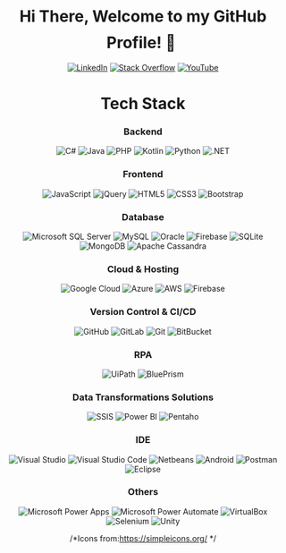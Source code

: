 
<h1 align="center">Hi There, Welcome to my GitHub Profile! 👋 <img height="40"></h1>

<div align=center>
<a href="https://www.linkedin.com/in/karen-delgado-it/"><img src="https://img.shields.io/badge/Linkedin-0077b5?style=flat&logo=linkedin" alt="LinkedIn" /></a>
<a href="https://stackoverflow.com/users/7994352/tana"><img src="https://img.shields.io/badge/Stack Overflow-f48024?style=flat&logo=stackoverflow&logoColor=white" alt="Stack Overflow" /></a>
<a href="https://www.youtube.com/channel/UCTGH9EEl5c0be2sAcqf1d9Q/"><img src="https://img.shields.io/badge/YouTube-FF0000?style=flat&logo=YouTube&logoColor=white" alt="YouTube" /></a>


 
 <h1 align="center">Tech Stack</h1>

<h3 align="center">Backend</h3>


![C#](https://img.shields.io/badge/C%23-239120?style=flat-square&logo=c-sharp&logoColor=white)
![Java](https://img.shields.io/badge/-Java-007396?style=flat-square&logo=java)
![PHP](https://img.shields.io/badge/PHP-777BB4?style=flat-square&logo=php&logoColor=white)
![Kotlin](https://img.shields.io/badge/Kotlin-0095D5?&style=flat-square&logo=kotlin&logoColor=white)
![Python](https://img.shields.io/badge/Python-14354C?style=flat-square&logo=python&logoColor=white)
![.NET](https://img.shields.io/badge/.NET-5C2D91?style=flat-square&logo=.net&logoColor=white)

 
<h3 align="center">Frontend</h3>
 
![JavaScript](https://img.shields.io/badge/-JavaScript-black?style=flat-square&logo=javascript)
![jQuery](https://img.shields.io/badge/jQuery-0769AD?style=flat-square&logo=jquery&logoColor=white)
![HTML5](https://img.shields.io/badge/HTML5-E34F26?style=flat-square&logo=html5&logoColor=white)
![CSS3](https://img.shields.io/badge/CSS3-1572B6?style=flat-square&logo=css3&logoColor=white)
![Bootstrap](https://img.shields.io/badge/-Bootstrap-05122A?style=flat-square&logo=bootstrap&logoColor=563D7C)

<h3 align="center">Database</h3>

![Microsoft SQL Server](https://img.shields.io/badge/Microsoft%20SQL%20Server-CC2927.svg?style=flat-square&logo=microsoftsqlserver&logoColor=white)
![MySQL](https://img.shields.io/badge/MySQL-4479A1.svg?style=flat-square&logo=mysql&logoColor=white)
![Oracle](https://img.shields.io/badge/Oracle-F80000.svg?style=flat-square&logo=oracle&logoColor=white)
![Firebase](https://img.shields.io/badge/Firebase-FFCA28.svg?style=flat-square&logo=firebase&logoColor=white)
![SQLite](https://img.shields.io/badge/SQLite-003B57.svg?&style=flat-square&logo=sqlite&logoColor=white)
![MongoDB](https://img.shields.io/badge/Mongo%20DB-47A248.svg?style=flat-square&logo=mongodb&logoColor=white)
![Apache Cassandra](https://img.shields.io/badge/Apache%20Cassandra-1287B1.svg?style=flat-square&logo=apachecassandra&logoColor=white) 


<h3 align="center">Cloud & Hosting</h3>

![Google Cloud](https://img.shields.io/badge/GoogleCloud-4285F4.svg?style=flat-square&logo=googlecloud&logoColor=white)
![Azure](https://img.shields.io/badge/Azure-0078D4?&style=flat-square&logo=microsoftazure&logoColor=white)
![AWS](https://img.shields.io/badge/AWS-E26208.svg?style=flat-square&logo=amazonaws&logoColor=white)
![Firebase](https://img.shields.io/badge/Firebase-FFCA28.svg?style=flat-square&logo=firebase&logoColor=white)

<h3 align="center">Version Control & CI/CD</h3>
 
![GitHub](https://img.shields.io/badge/-GitHub-181717?style=flat-square&logo=github)
![GitLab](https://img.shields.io/badge/GitLab-330F63?style=flat-square&logo=gitlab&logoColor=white)
![Git](https://img.shields.io/badge/-Git-05122A?style=flat-square&logo=git)
![BitBucket](https://img.shields.io/badge/-BitBucket-darkblue?style=flat-square&logo=bitbucket)

<h3 align="center">RPA</h3>
 
![UiPath](https://img.shields.io/badge/UiPath-F05032.svg?&style=flat-square&logo=UiPath&logoColor=white)
![BluePrism](https://img.shields.io/badge/Blue%20Prism-071D49.svg?&style=flat-square&logo=BluePrism&logoColor=white)

<h3 align="center">Data Transformations Solutions</h3>
 
 ![SSIS](https://img.shields.io/badge/Microsoft%20SQL%20Server%20SSIS-CC2927.svg?&style=flat-square&logo=microsoftsqlserver&logoColor=white)
 ![Power BI](https://img.shields.io/badge/Power%20BI-F2C811.svg?&style=flat-square&logo=powerbi&logoColor=white)
 ![Pentaho](https://img.shields.io/badge/Pentaho-025E8C.svg?&style=flat-square&logo=pentaho&logoColor=white)

<h3 align="center">IDE</h3>
 
![Visual Studio](https://img.shields.io/badge/Visual%20Studio-5C2D91.svg?style=flat-square&logo=visualstudio&logoColor=white) 
![Visual Studio Code](https://img.shields.io/badge/-Visual%20Studio%20Code-007ACC?style=flat-square&logo=visual-studio-code&logoColor=white)
![Netbeans](https://img.shields.io/badge/-Eclipse-05122A?style=flat-square&logo=eclipse-ide&logoColor=2C2255)
![Android](https://img.shields.io/badge/Android-3DDC84?style=flat-square&logo=android&logoColor=white)
![Postman](https://img.shields.io/badge/Postman-FF6C37.svg?style=flat-square&logo=postman&logoColor=white)
![Eclipse](https://img.shields.io/badge/Eclipse-2C2255.svg?style=flat-square&logo=eclipseide&logoColor=white)

<h3 align="center">Others</h3>

![Microsoft Power Apps](https://img.shields.io/badge/Microsoft%20Power%20Apps-742774.svg?style=flat-square&logo=powerapps&logoColor=white)
![Microsoft Power Automate](https://img.shields.io/badge/Microsoft%20Power%20Automate-0066FF.svg?style=flat-square&logo=powerautomate&logoColor=white)
![VirtualBox](https://img.shields.io/badge/VirtualBox-183A61.svg?style=flat-square&logo=virtualbox&logoColor=white)
![Selenium](https://img.shields.io/badge/selenium-%2343B02A.svg?style=flat-square&logo=selenium&logoColor=white)
![Unity](https://img.shields.io/badge/Unity-100000?style=flat-square&logo=unity&logoColor=white)
 
 /*Icons from:https://simpleicons.org/ */
  
  
  











